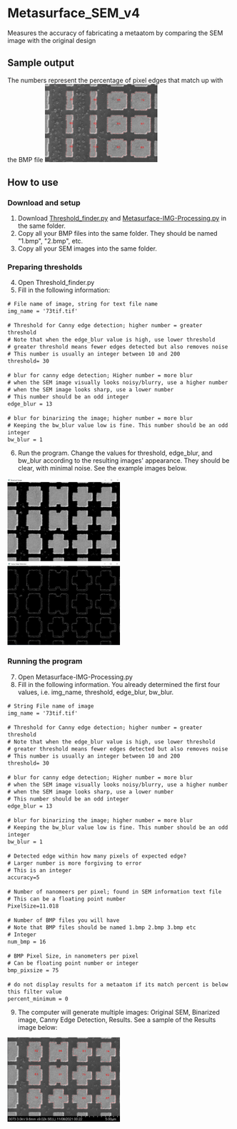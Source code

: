 # Metasurface_SEM_v4
Measures the accuracy of fabricating a metaatom by comparing the SEM image with the original design

## Sample output
The numbers represent the percentage of pixel edges that match up with the BMP file 
<img src="https://github.com/yitianzhu/Metasurface_SEM_v4/blob/main/images/results1.PNG" width=50% height=50%> 

## How to use
### Download and setup
1) Download [Threshold_finder.py](https://github.com/yitianzhu/Metasurface_SEM_v4/blob/main/Threshold_finder.py) and [Metasurface-IMG-Processing.py](https://github.com/yitianzhu/Metasurface_SEM_v4/blob/main/Metasurface-IMG-Processing.py) in the same folder. 
2) Copy all your BMP files into the same folder. They should be named "1.bmp", "2.bmp", etc. 
3) Copy all your SEM images into the same folder. 

### Preparing thresholds
4) Open Threshold_finder.py 
5) Fill in the following information:
```
# File name of image, string for text file name 
img_name = '73tif.tif'

# Threshold for Canny edge detection; higher number = greater threshold
# Note that when the edge_blur value is high, use lower threshold 
# greater threshold means fewer edges detected but also removes noise
# This number is usually an integer between 10 and 200
threshold= 30

# blur for canny edge detection; Higher number = more blur
# when the SEM image visually looks noisy/blurry, use a higher number
# when the SEM image looks sharp, use a lower number
# This number should be an odd integer 
edge_blur = 13

# blur for binarizing the image; higher number = more blur 
# Keeping the bw_blur value low is fine. This number should be an odd integer
bw_blur = 1
```
6) Run the program. Change the values for threshold, edge_blur, and bw_blur according to the resulting images' appearance. They should be clear, with minimal noise. See the example images below.
<img src="https://github.com/yitianzhu/Metasurface_SEM_v4/blob/main/images/Example-Binarized.PNG" width=50% height=50%>
<img src="https://github.com/yitianzhu/Metasurface_SEM_v4/blob/main/images/Example-Canny.PNG" width=50% height=50%> 

### Running the program 
7) Open Metasurface-IMG-Processing.py
8) Fill in the following information. You already determined the first four values, i.e. img_name, threshold, edge_blur, bw_blur. 
```
# String File name of image 
img_name = '73tif.tif'

# Threshold for Canny edge detection; higher number = greater threshold
# Note that when the edge_blur value is high, use lower threshold 
# greater threshold means fewer edges detected but also removes noise
# This number is usually an integer between 10 and 200
threshold= 30

# blur for canny edge detection; Higher number = more blur
# when the SEM image visually looks noisy/blurry, use a higher number
# when the SEM image looks sharp, use a lower number
# This number should be an odd integer 
edge_blur = 13

# blur for binarizing the image; higher number = more blur 
# Keeping the bw_blur value low is fine. This number should be an odd integer
bw_blur = 1

# Detected edge within how many pixels of expected edge?
# Larger number is more forgiving to error
# This is an integer
accuracy=5

# Number of nanomeers per pixel; found in SEM information text file 
# This can be a floating point number
PixelSize=11.018

# Number of BMP files you will have
# Note that BMP files should be named 1.bmp 2.bmp 3.bmp etc
# Integer 
num_bmp = 16

# BMP Pixel Size, in nanometers per pixel 
# Can be floating point number or integer
bmp_pixsize = 75

# do not display results for a metaatom if its match percent is below this filter value
percent_minimum = 0
```
9) The computer will generate multiple images: Original SEM, Binarized image, Canny Edge Detection, Results. See a sample of the Results image below: 
<img src="https://github.com/yitianzhu/Metasurface_SEM_v4/blob/main/images/Example-Results.PNG" width=50% height=50%>


